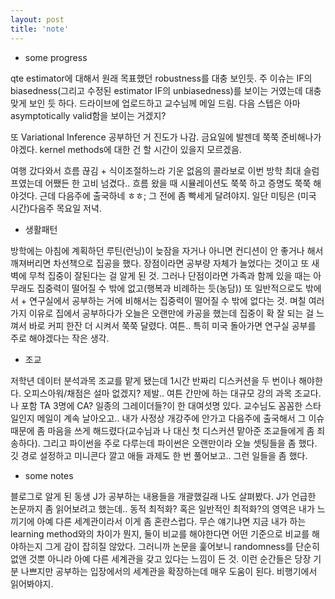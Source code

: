```yaml
---
layout: post
title: 'note'
---
```


- some progress

qte estimator에 대해서 원래 목표했던 robustness를 대충 보인듯. 주 이슈는 IF의 biasedness(그리고 수정된 estimator IF의 unbiasedness)를 보이는 거였는데 대충 맞게 보인 듯 하다. 드라이브에 업로드하고 교수님께 메일 드림. 다음 스텝은 아마 asymptotically valid함을 보이는 거겠지?


또 Variational Inference 공부하던 거 진도가 나감. 금요일에 발젠데 쭉쭉 준비해나가야겠다. kernel methods에 대한 건 할 시간이 있을지 모르겠음. 


여행 갔다와서 흐름 끊김 + 식이조절하느라 기운 없음의 콜라보로 이번 방학 최대 슬럼프였는데 어쨌든 한 고비 넘겼다.. 흐름 왔을 때 시뮬레이션도 쭉쭉 하고 증명도 쭉쭉 해야것다. 근데 다음주에 출국하네 ㅎㅎ; 그 전에 좀 빡세게 달려야지. 일단 미팅은 (미국 시간)다음주 목요일 저녁.

- 생활패턴

방학에는 아침에 계획하던 루틴(런닝)이 늦잠을 자거나 아니면 컨디션이 안 좋거나 해서 깨져버리면 차선책으로 집공을 했다. 장점이라면 공부량 자체가 늘었다는 것이고 또 새벽에 무척 집중이 잘된다는 걸 알게 된 것. 그러나 단점이라면 가족과 함께 있을 때는 아무래도 집중력이 떨어질 수 밖에 없고(행복과 비례하는 듯(농담)) 또 일반적으로도 밖에서 + 연구실에서 공부하는 거에 비해서는 집중력이 떨어질 수 밖에 없다는 것. 며칠 여러가지 이유로 집에서 공부하다가 오늘은 오랜만에 카공을 했는데 집중이 확 잘 되는 걸 느껴서 바로 커피 한잔 더 시켜서 쭉쭉 달렸다. 여튼.. 특히 미국 돌아가면 연구실 공부를 주로 해야겠다는 작은 생각. 

- 조교

저학년 데이터 분석과목 조교를 맡게 됐는데 1시간 반짜리 디스커션을 두 번이나 해야한다. 오피스아워/채점은 설마 없겠지? 제발.. 여튼 간만에 하는 대규모 강의 과목 조교다. 나 포함 TA 3명에 CA? 일종의 그레이더들?이 한 대여섯명 있다. 교수님도 꼼꼼한 스타일인지 메일이 계속 날아오고.. 내가 사정상 개강주에 안가고 다음주에 출국해서 그 이슈때문에 좀 마음을 쓰게 해드렸다(교수님과 나 대신 첫 디스커션 맡아준 조교들에게 좀 죄송하다). 그리고 파이썬을 주로 다루는데 파이썬은 오랜만이라 오늘 셋팅들을 좀 했다. 깃 경로 설정하고 미니콘다 깔고 애들 과제도 한 번 풀어보고.. 그런 일들을 좀 했다. 

- some notes

블로그로 알게 된 동생 J가 공부하는 내용들을 개괄했길래 나도 살펴봤다. J가 언급한 논문까지 좀 읽어보려고 했는데.. 동적 최적화? 혹은 일반적인 최적화?의 영역은 내가 느끼기에 아예 다른 세계관이라서 이게 좀 혼란스럽다. 무슨 얘기냐면 지금 내가 하는 learning method와의 차이가 뭔지, 둘이 비교를 해야한다면 어떤 기준으로 비교를 해야하는지 그게 감이 잡히질 않았다. 그러니까 논문을 훑어보니 randomness를 단순히 없앤 것뿐 아니라 아예 다른 세계관을 갖고 있다는 느낌이 든 것. 이런 순간들은 당장 기분 나쁘지만 공부하는 입장에서의 세계관을 확장하는데 매우 도움이 된다. 비행기에서 읽어봐야지. 

